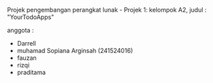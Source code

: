 Projek pengembangan perangkat lunak - Projek 1:
kelompok A2, judul : "YourTodoApps"

anggota :
- Darrell
- muhamad Sopiana Arginsah (241524016)
- fauzan
- rizqi
- praditama
